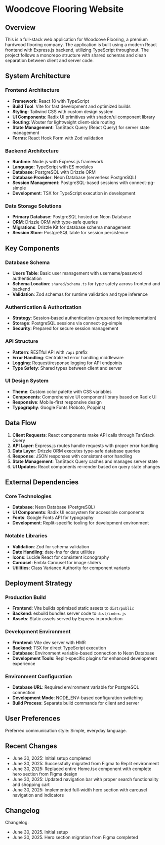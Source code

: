# Woodcove Flooring Website

## Overview

This is a full-stack web application for Woodcove Flooring, a premium hardwood flooring company. The application is built using a modern React frontend with Express.js backend, utilizing TypeScript throughout. The project follows a monorepo structure with shared schemas and clean separation between client and server code.

## System Architecture

### Frontend Architecture
- **Framework**: React 18 with TypeScript
- **Build Tool**: Vite for fast development and optimized builds
- **Styling**: Tailwind CSS with custom design system
- **UI Components**: Radix UI primitives with shadcn/ui component library
- **Routing**: Wouter for lightweight client-side routing
- **State Management**: TanStack Query (React Query) for server state management
- **Forms**: React Hook Form with Zod validation

### Backend Architecture
- **Runtime**: Node.js with Express.js framework
- **Language**: TypeScript with ES modules
- **Database**: PostgreSQL with Drizzle ORM
- **Database Provider**: Neon Database (serverless PostgreSQL)
- **Session Management**: PostgreSQL-based sessions with connect-pg-simple
- **Development**: TSX for TypeScript execution in development

### Data Storage Solutions
- **Primary Database**: PostgreSQL hosted on Neon Database
- **ORM**: Drizzle ORM with type-safe queries
- **Migrations**: Drizzle Kit for database schema management
- **Session Store**: PostgreSQL table for session persistence

## Key Components

### Database Schema
- **Users Table**: Basic user management with username/password authentication
- **Schema Location**: `shared/schema.ts` for type safety across frontend and backend
- **Validation**: Zod schemas for runtime validation and type inference

### Authentication & Authorization
- **Strategy**: Session-based authentication (prepared for implementation)
- **Storage**: PostgreSQL sessions via connect-pg-simple
- **Security**: Prepared for secure session management

### API Structure
- **Pattern**: RESTful API with `/api` prefix
- **Error Handling**: Centralized error handling middleware
- **Logging**: Request/response logging for API endpoints
- **Type Safety**: Shared types between client and server

### UI Design System
- **Theme**: Custom color palette with CSS variables
- **Components**: Comprehensive UI component library based on Radix UI
- **Responsive**: Mobile-first responsive design
- **Typography**: Google Fonts (Roboto, Poppins)

## Data Flow

1. **Client Requests**: React components make API calls through TanStack Query
2. **API Layer**: Express.js routes handle requests with proper error handling
3. **Data Layer**: Drizzle ORM executes type-safe database queries
4. **Response**: JSON responses with consistent error handling
5. **State Management**: TanStack Query caches and manages server state
6. **UI Updates**: React components re-render based on query state changes

## External Dependencies

### Core Technologies
- **Database**: Neon Database (PostgreSQL)
- **UI Components**: Radix UI ecosystem for accessible components
- **Fonts**: Google Fonts API for typography
- **Development**: Replit-specific tooling for development environment

### Notable Libraries
- **Validation**: Zod for schema validation
- **Date Handling**: date-fns for date utilities
- **Icons**: Lucide React for consistent iconography
- **Carousel**: Embla Carousel for image sliders
- **Utilities**: Class Variance Authority for component variants

## Deployment Strategy

### Production Build
- **Frontend**: Vite builds optimized static assets to `dist/public`
- **Backend**: esbuild bundles server code to `dist/index.js`
- **Assets**: Static assets served by Express in production

### Development Environment
- **Frontend**: Vite dev server with HMR
- **Backend**: TSX for direct TypeScript execution
- **Database**: Environment variable-based connection to Neon Database
- **Development Tools**: Replit-specific plugins for enhanced development experience

### Environment Configuration
- **Database URL**: Required environment variable for PostgreSQL connection
- **Development Mode**: NODE_ENV-based configuration switching
- **Build Process**: Separate build commands for client and server

## User Preferences

Preferred communication style: Simple, everyday language.

## Recent Changes

- June 30, 2025: Initial setup completed
- June 30, 2025: Successfully migrated from Figma to Replit environment  
- June 30, 2025: Replaced entire Home.tsx component with complete hero section from Figma design
- June 30, 2025: Updated navigation bar with proper search functionality and shopping cart
- June 30, 2025: Implemented full-width hero section with carousel navigation and indicators

## Changelog

Changelog:
- June 30, 2025. Initial setup
- June 30, 2025. Hero section migration from Figma completed